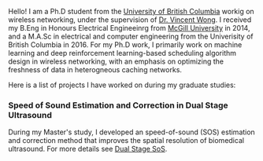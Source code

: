Hello! I am a Ph.D student from the [University of British Columbia](https://www.ubc.ca/) workig on wireless networking, under the supervision of [Dr. Vincent Wong](http://www.ece.ubc.ca/~vincentw/). I received my B.Eng in Honours Electrical Engineeinrg from [McGill University](www.mcgill.ca) in 2014, and a M.A.Sc in electrical and computer engineering from the Univerisity of British Columbia in 2016. For my Ph.D work, I primarily work on machine learning and deep reinforcement learning-based scheduling algorithm design in wireless networking, with an emphasis on optimizing the freshness of data in heterogneous caching networks. 

Here is a list of projects I have worked on during my graduate studies:

### Speed of Sound Estimation and Correction in Dual Stage Ultrasound

During my Master's study, I developed an speed-of-sound (SOS) estimation and correction method that improves the spatial resolution of biomedical ultrasound. For more details see [Dual Stage SoS](dual_stage_sos).

